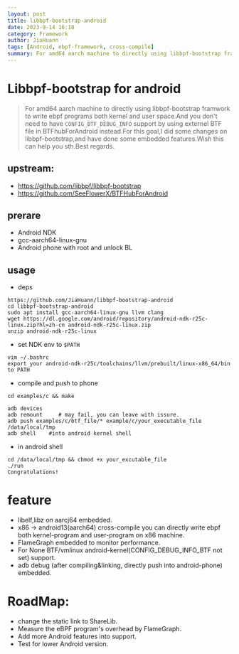 ```yaml
---
layout: post
title: libbpf-bootstrap-android
date: 2023-9-14 16:18
category: Framework
author: JiaHuann
tags: [Android, ebpf-framework, cross-compile]
summary: For amd64 aarch machine to directly using libbpf-bootstrap framwork to write ebpf programs both kernel and user space.And you don't need to have `CONFIG_BTF_DEBUG_INFO` support by using externel BTF file in BTFhubForAndroid instead.For this goal,I did some changes on libbpf-bootstrap,and have done some embedded features.Wish this can help you sth.Best regards. 
---
```


# Libbpf-bootstrap for android
> For amd64 aarch machine to directly using libbpf-bootstrap framwork to write ebpf programs both kernel and user space.And you don't need to have `CONFIG_BTF_DEBUG_INFO` support by using externel BTF file in BTFhubForAndroid instead.For this goal,I did some changes on libbpf-bootstrap,and have done some embedded features.Wish this can help you sth.Best regards. 
## upstream: 
- https://github.com/libbpf/libbpf-bootstrap
- https://github.com/SeeFlowerX/BTFHubForAndroid

## prerare
- Android NDK
- gcc-aarch64-linux-gnu
- Android phone with root and unlock BL

## usage
- deps
```shell
https://github.com/JiaHuann/libbpf-bootstrap-android
cd libbpf-bootstrap-android
sudo apt install gcc-aarch64-linux-gnu llvm clang 
wget https://dl.google.com/android/repository/android-ndk-r25c-linux.zip?hl=zh-cn android-ndk-r25c-linux.zip
unzip android-ndk-r25c-linux
```
- set NDK env to `$PATH`
```shell
vim ~/.bashrc
export your android-ndk-r25c/toolchains/llvm/prebuilt/linux-x86_64/bin to PATH
```

- compile and push to phone 
```
cd examples/c && make

adb devices
adb remount     # may fail, you can leave with issure.
adb push examples/c/btf_file/* example/c/your_executable_file /data/local/tmp
adb shell    #into android kernel shell
```
- in android shell
```shell
cd /data/local/tmp && chmod +x your_excutable_file
./run
Congratulations!
```


# feature
- libelf,libz on aarcj64 embedded.
- x86 -> android13(aarch64) cross-compile you can directly write ebpf both kernel-program and user-program on x86 machine.
- FlameGraph embedded to monitor performance.
- For None BTF/vmlinux android-kernel(CONFIG_DEBUG_INFO_BTF not set) support.
- adb debug (after compiling&linking, directly push into android-phone) embedded.

# RoadMap:
- change the static link to ShareLib.
- Measure the eBPF program's overhead by FlameGraph.
- Add more Android features into support.
- Test for lower Android version.



